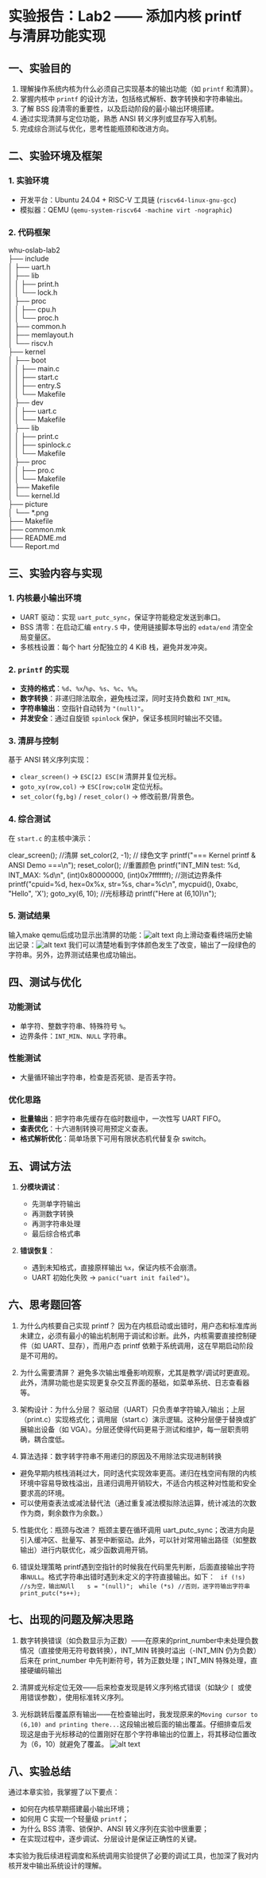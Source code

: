 
# 实验报告：Lab2 —— 添加内核 printf 与清屏功能实现

## 一、实验目的

1. 理解操作系统内核为什么必须自己实现基本的输出功能（如 `printf` 和清屏）。  
2. 掌握内核中 `printf` 的设计方法，包括格式解析、数字转换和字符串输出。  
3. 了解 BSS 段清零的重要性，以及启动阶段的最小输出环境搭建。  
4. 通过实现清屏与定位功能，熟悉 ANSI 转义序列或显存写入机制。  
5. 完成综合测试与优化，思考性能瓶颈和改进方向。

## 二、实验环境及框架

### 1. 实验环境
- 开发平台：Ubuntu 24.04 + RISC-V 工具链 (`riscv64-linux-gnu-gcc`)  
- 模拟器：QEMU (`qemu-system-riscv64 -machine virt -nographic`)  

### 2. 代码框架
whu-oslab-lab2  
├── include  
│   ├── uart.h  
│   ├── lib  
│   │   ├── print.h  
│   │   └── lock.h  
│   ├── proc  
│   │   ├── cpu.h  
│   │   └── proc.h  
│   ├── common.h  
│   ├── memlayout.h  
│   └── riscv.h  
├── kernel  
│   ├── boot  
│   │   ├── main.c     
│   │   ├── start.c    
│   │   ├── entry.S  
│   │   └── Makefile  
│   ├── dev  
│   │   ├── uart.c  
│   │   └── Makefile  
│   ├── lib  
│   │   ├── print.c    
│   │   ├── spinlock.c  
│   │   └── Makefile    
│   ├── proc  
│   │   ├── pro.c     
│   │   └── Makefile  
│   ├── Makefile  
│   └── kernel.ld  
├── picture  
│   └── *.png  
├── Makefile  
├── common.mk  
├── README.md  
└── Report.md  
## 三、实验内容与实现

### 1. 内核最小输出环境

- UART 驱动：实现 `uart_putc_sync`，保证字符能稳定发送到串口。  
- BSS 清零：在启动汇编 `entry.S` 中，使用链接脚本导出的 `edata/end` 清空全局变量区。  
- 多核栈设置：每个 hart 分配独立的 4 KiB 栈，避免并发冲突。

### 2. `printf` 的实现

- **支持的格式**：`%d`、`%x`/`%p`、`%s`、`%c`、`%%`。  
- **数字转换**：非递归除法取余，避免栈过深，同时支持负数和 `INT_MIN`。  
- **字符串输出**：空指针自动转为 `"(null)"`。  
- **并发安全**：通过自旋锁 `spinlock` 保护，保证多核同时输出不交错。  

### 3. 清屏与控制

基于 ANSI 转义序列实现：

- `clear_screen()` → `ESC[2J ESC[H` 清屏并复位光标。  
- `goto_xy(row,col)` → `ESC[row;colH` 定位光标。  
- `set_color(fg,bg)` / `reset_color()` → 修改前景/背景色。  

### 4. 综合测试

在 `start.c` 的主核中演示：

clear_screen(); //清屏
set_color(2, -1);  // 绿色文字
printf("=== Kernel printf & ANSI Demo ===\n");
reset_color(); //重置颜色
printf("INT_MIN test: %d, INT_MAX: %d\n", (int)0x80000000, (int)0x7fffffff); //测试边界条件
printf("cpuid=%d, hex=0x%x, str=%s, char=%c\n", mycpuid(), 0xabc, "Hello", 'X');
goto_xy(6, 10); //光标移动
printf("Here at (6,10)\n");

### 5. 测试结果

输入make qemu后成功显示出清屏的功能：![alt text](./picture/QQ_1758965601330.png)
向上滑动查看终端历史输出记录：![alt text](./picture/QQ_1758965709655.png)
我们可以清楚地看到字体颜色发生了改变，输出了一段绿色的字符串。另外，边界测试结果也成功输出。

## 四、测试与优化

### 功能测试
- 单字符、整数字符串、特殊符号 `%`。  
- 边界条件：`INT_MIN`、`NULL` 字符串。  

### 性能测试
- 大量循环输出字符串，检查是否死锁、是否丢字符。  

### 优化思路
- **批量输出**：把字符串先缓存在临时数组中，一次性写 UART FIFO。  
- **查表优化**：十六进制转换可用预定义查表。  
- **格式解析优化**：简单场景下可用有限状态机代替复杂 switch。

## 五、调试方法

1. **分模块调试**：  
   - 先测单字符输出  
   - 再测数字转换  
   - 再测字符串处理  
   - 最后综合格式串  

2. **错误恢复**：  
   - 遇到未知格式，直接原样输出 `%x`，保证内核不会崩溃。  
   - UART 初始化失败 → `panic("uart init failed")`。

## 六、思考题回答

1. 为什么内核要自己实现 printf？
因为在内核启动或出错时，用户态和标准库尚未建立，必须有最小的输出机制用于调试和诊断。此外，内核需要直接控制硬件（如 UART、显存），而用户态 printf 依赖于系统调用，这在早期启动阶段是不可用的。

2. 为什么需要清屏？
避免多次输出堆叠影响观察，尤其是教学/调试时更直观。此外，清屏功能也是实现更复杂交互界面的基础，如菜单系统、日志查看器等。

3. 架构设计：为什么分层？
驱动层（UART）只负责单字符输入/输出；上层（print.c）实现格式化；调用层（start.c）演示逻辑。这种分层便于替换或扩展输出设备（如 VGA）。分层还使得代码更易于测试和维护，每一层职责明确，耦合度低。

4. 算法选择：数字转字符串不用递归的原因及不用除法实现进制转换
- 避免早期内核栈消耗过大，同时迭代实现效率更高。递归在栈空间有限的内核环境中容易导致栈溢出，且递归调用开销较大，不适合内核这种对性能和安全要求高的环境。
- 可以使用查表法或减法替代法（通过重复减法模拟除法运算，统计减法的次数作为商，剩余数作为余数。）

5. 性能优化：瓶颈与改进？
瓶颈主要在循环调用 uart_putc_sync；改进方向是引入缓冲区、批量写、甚至中断驱动。此外，可以针对常用输出路径（如整数输出）进行内联优化，减少函数调用开销。

6. 错误处理策略
printf遇到空指针的时候我在代码里先判断，后面直接输出字符串`NULL`。格式字符串出错时遇到未定义的字符直接输出。如下：
` if (!s) //s为空，输出NUll`
`   s = "(null)";`
` while (*s) //否则，逐字符输出字符串`
`   print_putc(*s++);`

## 七、出现的问题及解决思路

1. 数字转换错误（如负数显示为正数）——在原来的print_number中未处理负数情况（直接使用无符号数转换），INT_MIN 转换时溢出（-INT_MIN 仍为负数）后来在 print_number 中先判断符号，转为正数处理；INT_MIN 特殊处理，直接硬编码输出

2. 清屏或光标定位无效——后来检查发现是转义序列格式错误（如缺少 `[ `或使用错误参数），使用标准转义序列。

3. 光标跳转后覆盖原有输出——在检查输出时，我发现原来的`Moving cursor to (6,10) and printing there...`这段输出被后面的输出覆盖。仔细排查后发现这是由于光标移动的位置刚好在那个字符串输出的位置上，将其移动位置改为（6，10）就避免了覆盖。
![alt text](./picture/QQ_1758965458515.png)

## 八、实验总结

通过本章实验，我掌握了以下要点：

- 如何在内核早期搭建最小输出环境；  
- 如何用 C 实现一个轻量级 `printf`；  
- 为什么 BSS 清零、锁保护、ANSI 转义序列在实验中很重要；  
- 在实现过程中，逐步调试、分层设计是保证正确性的关键。  

本实验为我后续进程调度和系统调用实验提供了必要的调试工具，也加深了我对内核开发中输出系统设计的理解。
